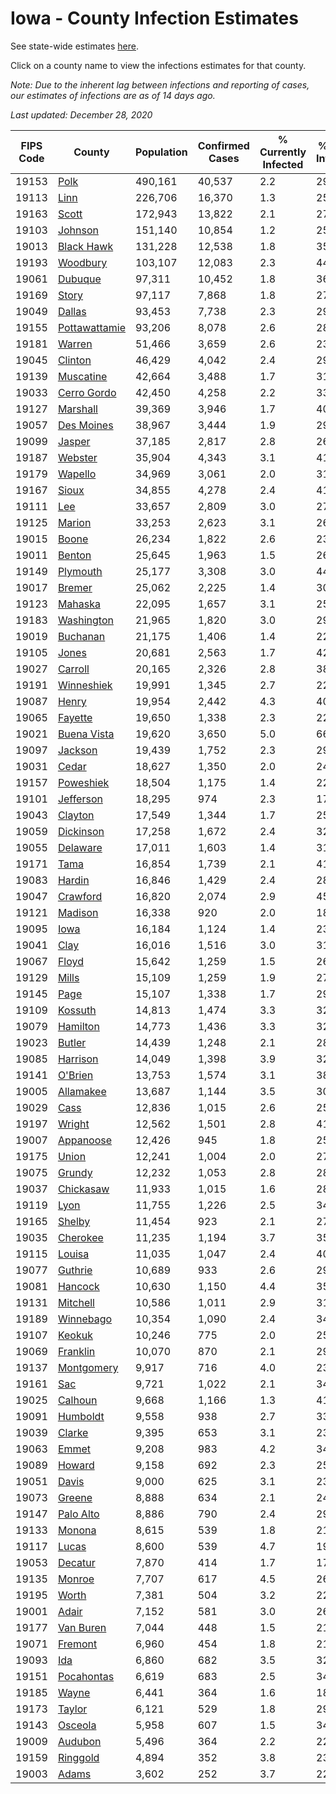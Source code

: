 # Iowa - County Infection Estimates

See state-wide estimates [here](/infections/us-ia).

Click on a county name to view the infections estimates for that county.

*Note: Due to the inherent lag between infections and reporting of cases, our estimates of infections are as of 14 days ago.*

*Last updated: December 28, 2020*

|   FIPS Code |                         County |   Population |   Confirmed Cases |   % Currently Infected |   % Total Infected |
|-------------|--------------------------------|--------------|-------------------|------------------------|--------------------|
|       19153 |                   [Polk](polk) |      490,161 |            40,537 |                    2.2 |               29.2 |
|       19113 |                   [Linn](linn) |      226,706 |            16,370 |                    1.3 |               25.4 |
|       19163 |                 [Scott](scott) |      172,943 |            13,822 |                    2.1 |               27.0 |
|       19103 |             [Johnson](johnson) |      151,140 |            10,854 |                    1.2 |               25.4 |
|       19013 |       [Black Hawk](black-hawk) |      131,228 |            12,538 |                    1.8 |               35.8 |
|       19193 |           [Woodbury](woodbury) |      103,107 |            12,083 |                    2.3 |               44.6 |
|       19061 |             [Dubuque](dubuque) |       97,311 |            10,452 |                    1.8 |               36.1 |
|       19169 |                 [Story](story) |       97,117 |             7,868 |                    1.8 |               27.3 |
|       19049 |               [Dallas](dallas) |       93,453 |             7,738 |                    2.3 |               29.9 |
|       19155 | [Pottawattamie](pottawattamie) |       93,206 |             8,078 |                    2.6 |               28.9 |
|       19181 |               [Warren](warren) |       51,466 |             3,659 |                    2.6 |               23.8 |
|       19045 |             [Clinton](clinton) |       46,429 |             4,042 |                    2.4 |               29.2 |
|       19139 |         [Muscatine](muscatine) |       42,664 |             3,488 |                    1.7 |               31.0 |
|       19033 |     [Cerro Gordo](cerro-gordo) |       42,450 |             4,258 |                    2.2 |               33.5 |
|       19127 |           [Marshall](marshall) |       39,369 |             3,946 |                    1.7 |               40.0 |
|       19057 |       [Des Moines](des-moines) |       38,967 |             3,444 |                    1.9 |               29.5 |
|       19099 |               [Jasper](jasper) |       37,185 |             2,817 |                    2.8 |               26.8 |
|       19187 |             [Webster](webster) |       35,904 |             4,343 |                    3.1 |               41.4 |
|       19179 |             [Wapello](wapello) |       34,969 |             3,061 |                    2.0 |               31.5 |
|       19167 |                 [Sioux](sioux) |       34,855 |             4,278 |                    2.4 |               41.2 |
|       19111 |                     [Lee](lee) |       33,657 |             2,809 |                    3.0 |               27.5 |
|       19125 |               [Marion](marion) |       33,253 |             2,623 |                    3.1 |               26.0 |
|       19015 |                 [Boone](boone) |       26,234 |             1,822 |                    2.6 |               23.0 |
|       19011 |               [Benton](benton) |       25,645 |             1,963 |                    1.5 |               26.0 |
|       19149 |           [Plymouth](plymouth) |       25,177 |             3,308 |                    3.0 |               44.2 |
|       19017 |               [Bremer](bremer) |       25,062 |             2,225 |                    1.4 |               30.5 |
|       19123 |             [Mahaska](mahaska) |       22,095 |             1,657 |                    3.1 |               25.0 |
|       19183 |       [Washington](washington) |       21,965 |             1,820 |                    3.0 |               29.8 |
|       19019 |           [Buchanan](buchanan) |       21,175 |             1,406 |                    1.4 |               22.4 |
|       19105 |                 [Jones](jones) |       20,681 |             2,563 |                    1.7 |               42.5 |
|       19027 |             [Carroll](carroll) |       20,165 |             2,326 |                    2.8 |               38.0 |
|       19191 |       [Winneshiek](winneshiek) |       19,991 |             1,345 |                    2.7 |               22.3 |
|       19087 |                 [Henry](henry) |       19,954 |             2,442 |                    4.3 |               40.7 |
|       19065 |             [Fayette](fayette) |       19,650 |             1,338 |                    2.3 |               22.5 |
|       19021 |     [Buena Vista](buena-vista) |       19,620 |             3,650 |                    5.0 |               66.3 |
|       19097 |             [Jackson](jackson) |       19,439 |             1,752 |                    2.3 |               29.9 |
|       19031 |                 [Cedar](cedar) |       18,627 |             1,350 |                    2.0 |               24.6 |
|       19157 |         [Poweshiek](poweshiek) |       18,504 |             1,175 |                    1.4 |               22.4 |
|       19101 |         [Jefferson](jefferson) |       18,295 |               974 |                    2.3 |               17.6 |
|       19043 |             [Clayton](clayton) |       17,549 |             1,344 |                    1.7 |               25.6 |
|       19059 |         [Dickinson](dickinson) |       17,258 |             1,672 |                    2.4 |               32.3 |
|       19055 |           [Delaware](delaware) |       17,011 |             1,603 |                    1.4 |               31.3 |
|       19171 |                   [Tama](tama) |       16,854 |             1,739 |                    2.1 |               41.3 |
|       19083 |               [Hardin](hardin) |       16,846 |             1,429 |                    2.4 |               28.3 |
|       19047 |           [Crawford](crawford) |       16,820 |             2,074 |                    2.9 |               45.3 |
|       19121 |             [Madison](madison) |       16,338 |               920 |                    2.0 |               18.6 |
|       19095 |                   [Iowa](iowa) |       16,184 |             1,124 |                    1.4 |               23.5 |
|       19041 |                   [Clay](clay) |       16,016 |             1,516 |                    3.0 |               31.4 |
|       19067 |                 [Floyd](floyd) |       15,642 |             1,259 |                    1.5 |               26.8 |
|       19129 |                 [Mills](mills) |       15,109 |             1,259 |                    1.9 |               27.8 |
|       19145 |                   [Page](page) |       15,107 |             1,338 |                    1.7 |               29.8 |
|       19109 |             [Kossuth](kossuth) |       14,813 |             1,474 |                    3.3 |               32.6 |
|       19079 |           [Hamilton](hamilton) |       14,773 |             1,436 |                    3.3 |               32.8 |
|       19023 |               [Butler](butler) |       14,439 |             1,248 |                    2.1 |               28.7 |
|       19085 |           [Harrison](harrison) |       14,049 |             1,398 |                    3.9 |               32.4 |
|       19141 |             [O'Brien](o'brien) |       13,753 |             1,574 |                    3.1 |               38.0 |
|       19005 |         [Allamakee](allamakee) |       13,687 |             1,144 |                    3.5 |               30.1 |
|       19029 |                   [Cass](cass) |       12,836 |             1,015 |                    2.6 |               25.8 |
|       19197 |               [Wright](wright) |       12,562 |             1,501 |                    2.8 |               41.2 |
|       19007 |         [Appanoose](appanoose) |       12,426 |               945 |                    1.8 |               25.4 |
|       19175 |                 [Union](union) |       12,241 |             1,004 |                    2.0 |               27.1 |
|       19075 |               [Grundy](grundy) |       12,232 |             1,053 |                    2.8 |               28.6 |
|       19037 |         [Chickasaw](chickasaw) |       11,933 |             1,015 |                    1.6 |               28.3 |
|       19119 |                   [Lyon](lyon) |       11,755 |             1,226 |                    2.5 |               34.5 |
|       19165 |               [Shelby](shelby) |       11,454 |               923 |                    2.1 |               27.3 |
|       19035 |           [Cherokee](cherokee) |       11,235 |             1,194 |                    3.7 |               35.0 |
|       19115 |               [Louisa](louisa) |       11,035 |             1,047 |                    2.4 |               40.8 |
|       19077 |             [Guthrie](guthrie) |       10,689 |               933 |                    2.6 |               29.4 |
|       19081 |             [Hancock](hancock) |       10,630 |             1,150 |                    4.4 |               35.8 |
|       19131 |           [Mitchell](mitchell) |       10,586 |             1,011 |                    2.9 |               31.2 |
|       19189 |         [Winnebago](winnebago) |       10,354 |             1,090 |                    2.4 |               34.9 |
|       19107 |               [Keokuk](keokuk) |       10,246 |               775 |                    2.0 |               25.2 |
|       19069 |           [Franklin](franklin) |       10,070 |               870 |                    2.1 |               29.0 |
|       19137 |       [Montgomery](montgomery) |        9,917 |               716 |                    4.0 |               23.4 |
|       19161 |                     [Sac](sac) |        9,721 |             1,022 |                    2.1 |               34.9 |
|       19025 |             [Calhoun](calhoun) |        9,668 |             1,166 |                    1.3 |               41.0 |
|       19091 |           [Humboldt](humboldt) |        9,558 |               938 |                    2.7 |               33.3 |
|       19039 |               [Clarke](clarke) |        9,395 |               653 |                    3.1 |               23.0 |
|       19063 |                 [Emmet](emmet) |        9,208 |               983 |                    4.2 |               34.9 |
|       19089 |               [Howard](howard) |        9,158 |               692 |                    2.3 |               25.1 |
|       19051 |                 [Davis](davis) |        9,000 |               625 |                    3.1 |               23.1 |
|       19073 |               [Greene](greene) |        8,888 |               634 |                    2.1 |               24.1 |
|       19147 |         [Palo Alto](palo-alto) |        8,886 |               790 |                    2.4 |               29.3 |
|       19133 |               [Monona](monona) |        8,615 |               539 |                    1.8 |               21.1 |
|       19117 |                 [Lucas](lucas) |        8,600 |               539 |                    4.7 |               19.6 |
|       19053 |             [Decatur](decatur) |        7,870 |               414 |                    1.7 |               17.1 |
|       19135 |               [Monroe](monroe) |        7,707 |               617 |                    4.5 |               26.1 |
|       19195 |                 [Worth](worth) |        7,381 |               504 |                    3.2 |               22.1 |
|       19001 |                 [Adair](adair) |        7,152 |               581 |                    3.0 |               26.5 |
|       19177 |         [Van Buren](van-buren) |        7,044 |               448 |                    1.5 |               21.6 |
|       19071 |             [Fremont](fremont) |        6,960 |               454 |                    1.8 |               21.3 |
|       19093 |                     [Ida](ida) |        6,860 |               682 |                    3.5 |               32.8 |
|       19151 |       [Pocahontas](pocahontas) |        6,619 |               683 |                    2.5 |               34.8 |
|       19185 |                 [Wayne](wayne) |        6,441 |               364 |                    1.6 |               18.7 |
|       19173 |               [Taylor](taylor) |        6,121 |               529 |                    1.8 |               29.3 |
|       19143 |             [Osceola](osceola) |        5,958 |               607 |                    1.5 |               34.9 |
|       19009 |             [Audubon](audubon) |        5,496 |               364 |                    2.2 |               22.0 |
|       19159 |           [Ringgold](ringgold) |        4,894 |               352 |                    3.8 |               23.3 |
|       19003 |                 [Adams](adams) |        3,602 |               252 |                    3.7 |               22.5 |